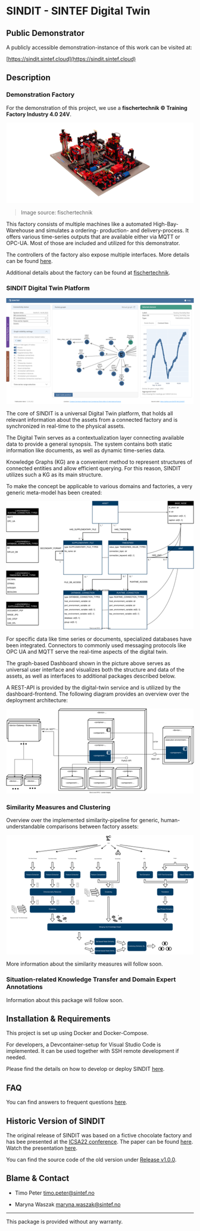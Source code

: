 # SINDIT - SINTEF Digital Twin

## Public Demonstrator

A publicly accessible demonstration-instance of this work can be visited at:

[https://sindit.sintef.cloud](https://sindit.sintef.cloud)

## Description

### Demonstration Factory
For the demonstration of this project, we use a **fischertechnik © Training Factory Industry 4.0 24V**. 

![](documentation/img/554868_Lernfabrik_Training_Factory_Fabrik_24V.jpg)
> Image source: fischertechnik

This factory consists of multiple machines like a automated High-Bay-Warehouse and simulates a ordering- production- and delivery-process. It offers various time-series outputs that are available either via MQTT or OPC-UA. Most of those are included and utilized for this demonstrator.

The controllers of the factory also expose multiple interfaces. More details can be found [here](documentation/fischertechnik-training-factory-information.md).

Additional details about the factory can be found at [fischertechnik](https://www.fischertechnik.de/en/products/learning/training-models/554868-edu-training-factory-industry-4-0-24v-education#imagedownload).

### SINDIT Digital Twin Platform

![](documentation/img/dt_dashboard_zoomed.png)

The core of SINDIT is a universal Digital Twin platform, that holds all relevant information
about the assets from a connected factory and is synchronized in real-time to the
physical assets.

The Digital Twin serves as a contextualization layer connecting available data to provide a general
synopsis. 
The system contains both static information like documents, as well as dynamic time-series data.

Knowledge Graphs (KG) are a convenient method to represent structures of connected entities and allow efficient querying. For this reason, SINDIT utilizes such a KG as its main structure. 

To make the concept be applicable to various domains and factories, a very generic meta-model has been
created:

![](documentation/img/kg_dt_meta_model.svg)

For specific data like time series or documents, specialized databases have been integrated. Connectors to commonly used messaging protocols like OPC UA and MQTT serve the real-time aspects of the digital twin.  

The graph-based Dashboard shown in the picture above serves as universal user interface and
visualizes both the structure and data of the assets, as well as interfaces to additional packages described below.

A REST-API is provided by the digital-twin service and is utilized by the dashboard-frontend. The following diagram provides an overview over the deployment architecture:

![](documentation/img/dt_deployment_diagram_single_factory.svg)



### Similarity Measures and Clustering

Overview over the implemented similarity-pipeline for generic, human-understandable comparisons between factory assets:

![](documentation/img/pipeline_overview.svg)

More information about the similarity measures will follow soon.

### Situation-related Knowledge Transfer and Domain Expert Annotations

Information about this package will follow soon.

## Installation & Requirements

This project is set up using Docker and Docker-Compose. 

For developers, a Devcontainer-setup for Visual Studio Code is implemented. It can be used together with SSH remote development if needed.

Please find the details on how to develop or deploy SINDIT [here](documentation/sindit-development-guide.md).

## FAQ

You can find answers to frequent questions [here](documentation/FAQ.md).  

## Historic Version of SINDIT

The original release of SINDIT was based on a fictive chocolate factory and has bee presented at the [ICSA22 conference](https://icsa-conferences.org/2022/conference-tracks/new-and-emerging-ideas/). The paper can be found [here](https://ieeexplore.ieee.org/document/9779654). Watch the presentation [here](https://www.youtube.com/watch?v=ExHNP6527d8&list=PLmMTZhDUcVmuFcJG9tbxR6AAWcOl2Jej3&index=29&t=2s).

You can find the source code of the old version under [Release v1.0.0](https://github.com/SINTEF-9012/SINDIT/releases/tag/v1.0.0).

## Blame & Contact

- Timo Peter [timo.peter@sintef.no]([timo.peter@sintef.no](mailto:timo.peter@sintef.no))

- Maryna Waszak [maryna.waszak@sintef.no]([maryna.waszak@sintef.no](mailto:maryna.waszak@sintef.no))

---

This package is provided without any warranty.
